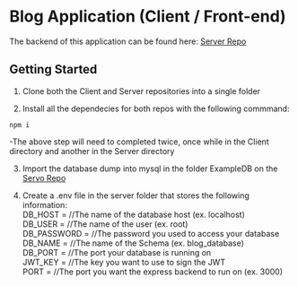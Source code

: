 # Blog Application (Client / Front-end)

The backend of this application can be found here: [Server Repo](https://github.com/JohnnyParra/BVTCA-Final-Project-Server)

## Getting Started
1. Clone both the Client and Server repositories into a single folder

2. Install all the dependecies for both repos with the following commmand:
```
npm i
```
  -The above step will need to completed twice, once while in the Client directory and another in the Server directory

3. Import the database dump into mysql in the folder ExampleDB on the [Servo Repo](https://github.com/JohnnyParra/BVTCA-Final-Project-Server)

4. Create a .env file in the server folder that stores the following information:  <br>
DB_HOST      = //The name of the database host (ex. localhost)  
DB_USER      = //The name of the user (ex. root)  
DB_PASSWORD  = //The password you used to access your database  
DB_NAME      = //The name of the Schema (ex. blog_database)  
DB_PORT      = //The port your database is running on  
JWT_KEY      = //The key you want to use to sign the JWT  
PORT         = //The port you want the express backend to run on (ex. 3000)  
